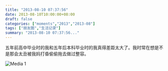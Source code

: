 ```yaml
---
title: "2013-08-10 07:37:56"
date: 2013-08-10T10:00:00+08:00
draft: false
categories: ["moments","2013","2013-08"]
tags: ["朋友圈","生活记录"]
summary: "2013-08-10 07:37:56..."
---
```


五年前高中毕业时的我和五年后本科毕业时的我真得差距太大了。我时常在想是不是那会太丑被我妈打昏偷偷拖去做过整容。

![Media 1](/Moments/photos/2013-08-10/201308100737560.jpg)

